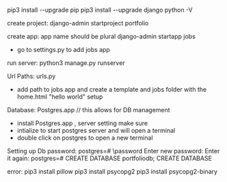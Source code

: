 pip3 install --upgrade pip
pip3 install --upgrade django
python -V

create project:
django-admin startproject portfolio

create app: app name should be plural
django-admin startapp jobs
- go to settings.py to add jobs app

run server:
python3 manage.py runserver

Url Paths:
urls.py 
- add path to jobs app and create a template and jobs folder with the home.html "hello world" setup

Database: Postgres.app // this allows for DB management 
- install Postgres.app , server setting make sure 
- intialize to start postgres server and will open a terminal
- double click on  postgres to open a new terminal

Setting up Db password:
postgres=# \password
Enter new password: 
Enter it again: 
postgres=# CREATE DATABASE portfoliodb;
CREATE DATABASE




error:
pip3 install pillow
pip3 install psycopg2
pip3 install psycopg2-binary